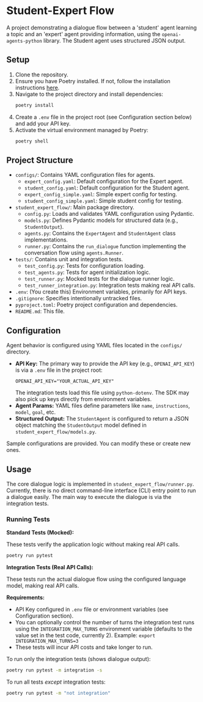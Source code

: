 # Student-Expert Flow

A project demonstrating a dialogue flow between a 'student' agent learning a topic and an 'expert' agent providing information, using the `openai-agents-python` library. The Student agent uses structured JSON output.

## Setup

1. Clone the repository.
2. Ensure you have Poetry installed. If not, follow the installation instructions [here](https://python-poetry.org/docs/#installation).
3. Navigate to the project directory and install dependencies:
   ```bash
   poetry install
   ```
4. Create a `.env` file in the project root (see Configuration section below) and add your API key.
5. Activate the virtual environment managed by Poetry:
   ```bash
   poetry shell
   ```

## Project Structure

- `configs/`: Contains YAML configuration files for agents.
  - `expert_config.yaml`: Default configuration for the Expert agent.
  - `student_config.yaml`: Default configuration for the Student agent.
  - `expert_config_simple.yaml`: Simple expert config for testing.
  - `student_config_simple.yaml`: Simple student config for testing.
- `student_expert_flow/`: Main package directory.
  - `config.py`: Loads and validates YAML configuration using Pydantic.
  - `models.py`: Defines Pydantic models for structured data (e.g., `StudentOutput`).
  - `agents.py`: Contains the `ExpertAgent` and `StudentAgent` class implementations.
  - `runner.py`: Contains the `run_dialogue` function implementing the conversation flow using `agents.Runner`.
- `tests/`: Contains unit and integration tests.
  - `test_config.py`: Tests for configuration loading.
  - `test_agents.py`: Tests for agent initialization logic.
  - `test_runner.py`: Mocked tests for the dialogue runner logic.
  - `test_runner_integration.py`: Integration tests making real API calls.
- `.env`: (You create this) Environment variables, primarily for API keys.
- `.gitignore`: Specifies intentionally untracked files.
- `pyproject.toml`: Poetry project configuration and dependencies.
- `README.md`: This file.

## Configuration

Agent behavior is configured using YAML files located in the `configs/` directory.

- **API Key:** The primary way to provide the API key (e.g., `OPENAI_API_KEY`) is via a `.env` file in the project root:
  ```dotenv
  OPENAI_API_KEY="YOUR_ACTUAL_API_KEY"
  ```
  The integration tests load this file using `python-dotenv`. The SDK may also pick up keys directly from environment variables.
- **Agent Params:** YAML files define parameters like `name`, `instructions`, `model`, `goal`, etc.
- **Structured Output:** The `StudentAgent` is configured to return a JSON object matching the `StudentOutput` model defined in `student_expert_flow/models.py`.

Sample configurations are provided. You can modify these or create new ones.

## Usage

The core dialogue logic is implemented in `student_expert_flow/runner.py`. Currently, there is no direct command-line interface (CLI) entry point to run a dialogue easily. The main way to execute the dialogue is via the integration tests.

### Running Tests

**Standard Tests (Mocked):**

These tests verify the application logic without making real API calls.

```bash
poetry run pytest
```

**Integration Tests (Real API Calls):**

These tests run the actual dialogue flow using the configured language model, making real API calls.

**Requirements:**

- API Key configured in `.env` file or environment variables (see Configuration section).
- You can optionally control the number of turns the integration test runs using the `INTEGRATION_MAX_TURNS` environment variable (defaults to the value set in the test code, currently 2). Example: `export INTEGRATION_MAX_TURNS=3`
- These tests will incur API costs and take longer to run.

To run only the integration tests (shows dialogue output):

```bash
poetry run pytest -m integration -s
```

To run all tests _except_ integration tests:

```bash
poetry run pytest -m "not integration"
```
